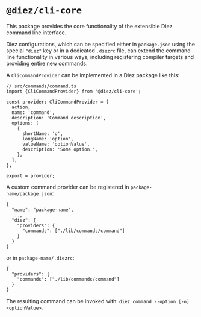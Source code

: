 # `@diez/cli-core`

This package provides the core functionality of the extensible Diez command line interface.

Diez configurations, which can be specified either in `package.json` using the special `"diez"` key or in a dedicated `.diezrc` file, can extend the command line functionality in various ways, including registering compiler targets and providing entire new commands.

A `CliCommandProvider` can be implemented in a Diez package like this:

```
// src/commands/command.ts
import {CliCommandProvider} from '@diez/cli-core';

const provider: CliCommandProvider = {
  action,
  name: 'command',
  description: 'Command description',
  options: [
    {
      shortName: 'o',
      longName: 'option',
      valueName: 'optionValue',
      description: 'Some option.',
    },
  ],
};

export = provider;
```

A custom command provider can be registered in `package-name/package.json`:

```
{
  "name": "package-name",
  ...,
  "diez": {
    "providers": {
      "commands": ["./lib/commands/command"]
    }
  }
}
```

or in `package-name/.diezrc`:

```
{
  "providers": {
    "commands": ["./lib/commands/command"]
  }
}
```

The resulting command can be invoked with: `diez command --option [-o] <optionValue>`.
